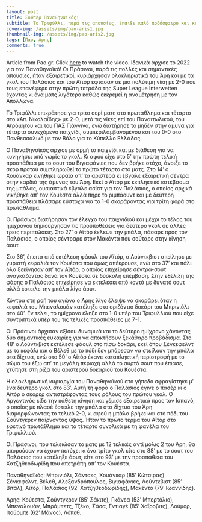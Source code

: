 ```yaml
---
layout: post
title: Σούπερ Παναθηναϊκός!
subtitle: Το Τριφύλλι, παρά τις απουσίες, έπαιξε καλό ποδόσφαιρο και κυριάρχησε ολοκληρωτικά του Άρη με γκολ των Παλάσιος και Αϊτόρ
cover-img: /assets/img/pao-aris1.jpg
thumbnail-img: /assets/img/pao-aris2.jpg
tags: [Παο, Αρης]
comments: true
---
```

Article from Pao.gr.
Click [here](https://www.youtube.com/watch?v=1gKb4dx7qsA)  to watch the video.
Ιδανικά άρχισε το 2022 για τον Παναθηναϊκό! Οι Πράσινοι, παρά τις πολλές και σημαντικές απουσίες, ήταν εξαιρετικοί, κυριάρχησαν ολοκληρωτικά του Άρη και με τα γκολ του Παλάσιος και του Αϊτόρ έφτασαν σε μια πολύτιμη νίκη με 2-0 που τους επανέφερε στην πρώτη τετράδα της Super League Interwetten έχοντας κι ένα ματς λιγότερο καθώς εκκρεμεί η αναμέτρηση με τον Απόλλωνα.

Το Τριφύλλι επικράτησε για τρίτο σερί ματς στο πρωτάθλημα και τέταρτο στο «Απ. Νικολαΐδης» με 2-0, μετά τις νίκες επί του Παναιτωλικού, του Ατρόμητου και του ΠΑΣ Γιάννινα, ενώ διατήρησε το μηδέν στην άμυνα για τέταρτο συνεχόμενο παιχνίδι, συμπεριλαμβανομένου και του 0-0 στο Πανθεσσαλικό με τον Βόλο για το Κύπελλο Ελλάδας.

Ο Παναθηναϊκός άρχισε με ορμή το παιχνίδι και με διάθεση για να κυνηγήσει από νωρίς το γκολ. Κι αφού είχε στο 5’ την πρώτη τελική προσπάθεια με το σουτ του Βιγιαφάνιες που δεν βρήκε στόχο, άνοιξε το σκορ προτού συμπληρωθεί το πρώτο τέταρτο στο ματς. Στο 14’ ο Χουάνκαρ κινήθηκε ωραία απ’ τα αριστερά κι έβγαλε εξαιρετική σέντρα στην καρδιά της άμυνας του Άρη. Εκεί ο Αϊτόρ με εκπληκτικό κατέβασμα της μπάλας, ουσιαστικά έβγαλε ασίστ για τον Παλάσιος, ο οποίος αρχικά νικήθηκε απ’ τον Κουέστα αλλά πήρε το ριμπάουντ και με δεύτερη προσπάθεια πλάσαρε εύστοχα για το 1-0 σκοράροντας για τρίτη φορά στο πρωτάθλημα.

Οι Πράσινοι διατήρησαν τον έλεγχο του παιχνιδιού και μέχρι το τέλος του ημιχρόνου δημιούργησαν τις προϋποθέσεις για δεύτερο γκολ σε άλλες τρεις περιπτώσεις. Στο 27’ ο Αϊτόρ έκλεψε την μπάλα, πάσαρε προς τον Παλάσιος, ο οποίος σέντραρε στον Μακέντα που σούταρε στην κίνηση άουτ.

Στο 36’, έπειτα από εκτέλεση φάουλ του Αϊτόρ, ο Λούντκβιστ απείλησε με γυριστή κεφαλιά τον Κουέστα που όμως απέκρουσε, ενώ στο 37’ και πάλι όλα ξεκίνησαν απ’ τον Αϊτόρ, ο οποίος επιχείρησε σέντρα-σουτ αναγκάζοντας ξανά τον Κουέστα σε δύσκολη επέμβαση. Στην εξέλιξη της φάσης ο Παλάσιος επιχείρησε να εκτελέσει από κοντά με δυνατό σουτ αλλά έστειλε την μπάλα λίγο άουτ.

Κόντρα στη ροή του αγώνα ο Άρης λίγο έλειψε να σκοράρει όταν η κεφαλιά του Μπεναλουάν κατέληξε στο οριζόντιο δοκάρι του Μπρινιόλι στο 40’. Εν τελει, το ημίχρονο έληξε στο 1-0 υπέρ του Τριφυλλιού που είχε συντριπτικά υπέρ του τις τελικές προσπάθειες με 7-1.

Οι Πράσινοι άρχισαν εξίσου δυναμικά και το δεύτερο ημίχρονο χάνοντας δύο σημαντικές ευκαιρίες για να αποκτήσουν ξεκάθαρο προβάδισμα. Στο 48’ ο Λούντκβιστ εκτέλεσε φάουλ στο πίσω δοκάρι, εκεί όπου Σένκεφελντ με το κεφάλι και ο Βέλεθ με το πόδι δεν μπόρεσαν να στείλουν την μπάλα στα δίχτυα, ενώ στο 50’ ο Αϊτόρ έκανε καταπληκτική περιστροφή με το σώμα του έξω απ’ τη μεγάλη περιοχή αλλά το συρτό σουτ που έπιασε, χτύπησε στη ρίζα του αριστερού δοκαριού του Κουέστα.

Η ολοκληρωτική κυριαρχία του Παναθηναϊκού στο γήπεδο σφραγίστηκε μ’ ένα δεύτερο γκολ στο 83’. Αυτή τη φορά ο Παλάσιος έγινε ο πασέρ κι ο Αϊτόρ ο σκόρερ αντιστρέφοντας τους ρόλους του πρώτου γκολ. Ο Αργεντινός είδε την κάθετη κίνηση και γέμισε εξαιρετικά προς τον Ισπανό, ο οποίος με πλασέ έστειλε την μπάλα στα δίχτυα του Άρη διαμορφώνοντας το τελικό 2-0, κι αφού η μπάλα βρήκε και στο πόδι του Σούντγκρεν παίρνοντας ύψος. Ήταν το πρώτο τέρμα του Αϊτόρ στο εφετινό πρωτάθλημα και το τέταρτο συνολικά με τη φανέλα του Τριφυλλιού.

Οι Πράσινοι, που τελειώσαν το ματς με 12 τελικές αντί μόλις 2 του Άρη, θα μπορούσαν να έχουν πετύχει κι ένα τρίτο γκολ είτε στο 88’ με το σουτ του Παλάσιος που κατέληξε άουτ, είτε στο 93’ με την προσπάθεια του Χατζηθεοδωρίδη που απετράπη απ’ τον Κουέστα.

Παναθηναϊκός: Μπρινιόλι, Σάντσες, Χουάνκαρ (85’ Κώτσιρας) Σένκεφελντ, Βέλεθ, Αλεξανδρόπουλος, Βιγιαφάνιες, Λούντκβιστ (85’ Βιτάλ), Αϊτόρ, Παλάσιος (92’ Χατζηθεοδωρίδης), Μακέντα (79’ Ιωαννίδης).

Άρης: Κούεστα, Σούντγκρεν (85’ Σάκιτς), Γκάνεα (53’ Μπερτόλιο), Μπεναλουάν, Μπράμπετς, Τζέκο, Σάσα, Εντιαγέ (85’ Χαΐροβιτς), Λούμορ, Ιτούρμπε (62’ Μάνος), Λόπεθ.
